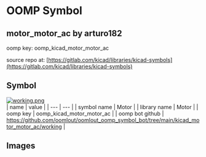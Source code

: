 # OOMP Symbol  
## motor_motor_ac  by arturo182  
  
oomp key: oomp_kicad_motor_motor_ac  
  
source repo at: [https://gitlab.com/kicad/libraries/kicad-symbols](https://gitlab.com/kicad/libraries/kicad-symbols)  
## Symbol  
  
[![working.png](working_600.png)](working.png)  
| name | value | 
| --- | --- | 
| symbol name | Motor | 
| library name | Motor | 
| oomp key | oomp_kicad_motor_motor_ac | 
| oomp bot github | https://github.com/oomlout/oomlout_oomp_symbol_bot/tree/main/kicad_motor_motor_ac/working | 
## Images  
